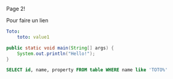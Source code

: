 Page 2!

Pour faire un lien

```yaml
Toto:
    toto: value1
```

```java
public static void main(String[] args) {
    System.out.println("Hello!");
}
```

```sql
SELECT id, name, property FROM table WHERE name like 'TOTO%'
```

